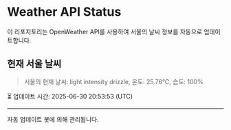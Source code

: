 
# Weather API Status

이 리포지토리는 OpenWeather API를 사용하여 서울의 날씨 정보를 자동으로 업데이트합니다.

## 현재 서울 날씨
> 서울의 현재 날씨: light intensity drizzle, 온도: 25.76°C, 습도: 100%

⏳ 업데이트 시간: 2025-06-30 20:53:53 (UTC)

---
자동 업데이트 봇에 의해 관리됩니다.
